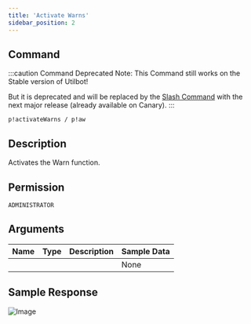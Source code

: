 ```yaml
---
title: 'Activate Warns'
sidebar_position: 2
---
```


## Command
:::caution Command Deprecated
Note: This Command still works on the Stable version of Utilbot!

But it is deprecated and will be replaced by the [Slash Command](warns) with the next major release (already available on Canary).
:::
```
p!activateWarns / p!aw
```

## Description
Activates the Warn function.

## Permission
`ADMINISTRATOR`

## Arguments
| Name | Type | Description | Sample Data |
| ---- | ---- | ----------- | ----------- |
|  |  |  | None |

## Sample Response
![Image](https://cdn.herrtxbias.net/Discord_xeeQjoy6h9.png)
